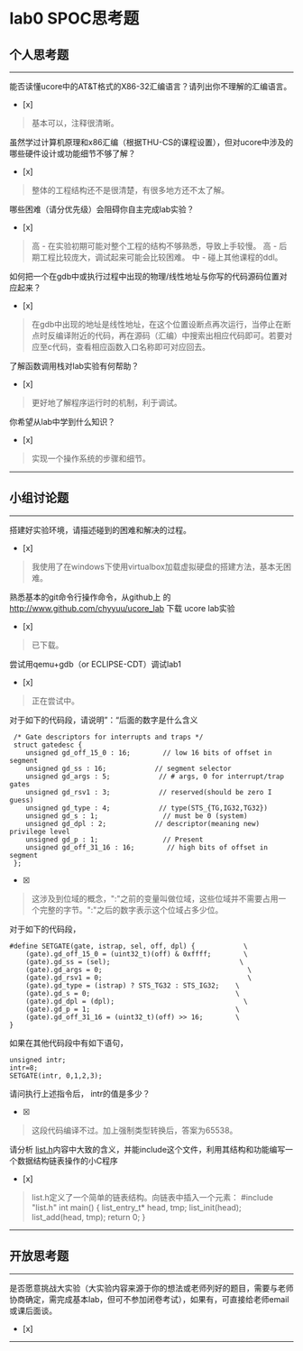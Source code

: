 # lab0 SPOC思考题

## 个人思考题

---

能否读懂ucore中的AT&T格式的X86-32汇编语言？请列出你不理解的汇编语言。
- [x]  

> 基本可以，注释很清晰。

虽然学过计算机原理和x86汇编（根据THU-CS的课程设置），但对ucore中涉及的哪些硬件设计或功能细节不够了解？
- [x]  

> 整体的工程结构还不是很清楚，有很多地方还不太了解。


哪些困难（请分优先级）会阻碍你自主完成lab实验？
- [x]  

>  高 - 在实验初期可能对整个工程的结构不够熟悉，导致上手较慢。
高 - 后期工程比较庞大，调试起来可能会比较困难。
中 - 碰上其他课程的ddl。

如何把一个在gdb中或执行过程中出现的物理/线性地址与你写的代码源码位置对应起来？
- [x]  

> 在gdb中出现的地址是线性地址，在这个位置设断点再次运行，当停止在断点时反编译附近的代码，再在源码（汇编）中搜索出相应代码即可。若要对应至c代码，查看相应函数入口名称即可对应回去。

了解函数调用栈对lab实验有何帮助？
- [x]  

> 更好地了解程序运行时的机制，利于调试。

你希望从lab中学到什么知识？
- [x]  

> 实现一个操作系统的步骤和细节。

---

## 小组讨论题

---

搭建好实验环境，请描述碰到的困难和解决的过程。
- [x]  

> 我使用了在windows下使用virtualbox加载虚拟硬盘的搭建方法，基本无困难。

熟悉基本的git命令行操作命令，从github上
的 http://www.github.com/chyyuu/ucore_lab 下载
ucore lab实验
- [x]  

> 已下载。

尝试用qemu+gdb（or ECLIPSE-CDT）调试lab1
- [x]   

> 正在尝试中。

对于如下的代码段，请说明”：“后面的数字是什么含义
```
 /* Gate descriptors for interrupts and traps */
 struct gatedesc {
    unsigned gd_off_15_0 : 16;        // low 16 bits of offset in segment
    unsigned gd_ss : 16;            // segment selector
    unsigned gd_args : 5;            // # args, 0 for interrupt/trap gates
    unsigned gd_rsv1 : 3;            // reserved(should be zero I guess)
    unsigned gd_type : 4;            // type(STS_{TG,IG32,TG32})
    unsigned gd_s : 1;                // must be 0 (system)
    unsigned gd_dpl : 2;            // descriptor(meaning new) privilege level
    unsigned gd_p : 1;                // Present
    unsigned gd_off_31_16 : 16;        // high bits of offset in segment
 };
 ```

- [x]  

> 这涉及到位域的概念，":"之前的变量叫做位域，这些位域并不需要占用一个完整的字节。":"之后的数字表示这个位域占多少位。

对于如下的代码段，
```
#define SETGATE(gate, istrap, sel, off, dpl) {            \
    (gate).gd_off_15_0 = (uint32_t)(off) & 0xffff;        \
    (gate).gd_ss = (sel);                                \
    (gate).gd_args = 0;                                    \
    (gate).gd_rsv1 = 0;                                    \
    (gate).gd_type = (istrap) ? STS_TG32 : STS_IG32;    \
    (gate).gd_s = 0;                                    \
    (gate).gd_dpl = (dpl);                                \
    (gate).gd_p = 1;                                    \
    (gate).gd_off_31_16 = (uint32_t)(off) >> 16;        \
}
```
如果在其他代码段中有如下语句，
```
unsigned intr;
intr=8;
SETGATE(intr, 0,1,2,3);
```
请问执行上述指令后， intr的值是多少？

- [x]

> 这段代码编译不过。加上强制类型转换后，答案为65538。

请分析 [list.h](https://github.com/chyyuu/ucore_lab/blob/master/labcodes/lab2/libs/list.h)内容中大致的含义，并能include这个文件，利用其结构和功能编写一个数据结构链表操作的小C程序
- [x]  

> list.h定义了一个简单的链表结构。向链表中插入一个元素：
#include "list.h"
int main() {
list_entry_t* head, tmp;
list_init(head);
list_add(head, tmp);
return 0;
}

---

## 开放思考题

---

是否愿意挑战大实验（大实验内容来源于你的想法或老师列好的题目，需要与老师协商确定，需完成基本lab，但可不参加闭卷考试），如果有，可直接给老师email或课后面谈。
- [x]  

> 

---
